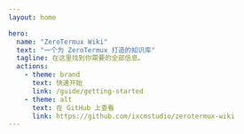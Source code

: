 ```yaml
---
layout: home

hero:
  name: "ZeroTermux Wiki"
  text: "一个为 ZeroTermux 打造的知识库"
  tagline: 在这里找到你需要的全部信息。
  actions:
    - theme: brand
      text: 快速开始
      link: /guide/getting-started
    - theme: alt
      text: 在 GitHub 上查看
      link: https://github.com/ixcmstudio/zerotermux-wiki
---
```

